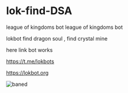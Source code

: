 # lok-find-DSA
league of kingdoms bot
league of kingdoms bot

lokbot find dragon soul , find crystal mine

here link bot works 

https://t.me/lokbots

https://lokbot.org

![baned](https://user-images.githubusercontent.com/130431327/231062143-d1d60f6d-d32c-4f48-b4be-d001e8321bf4.png)

